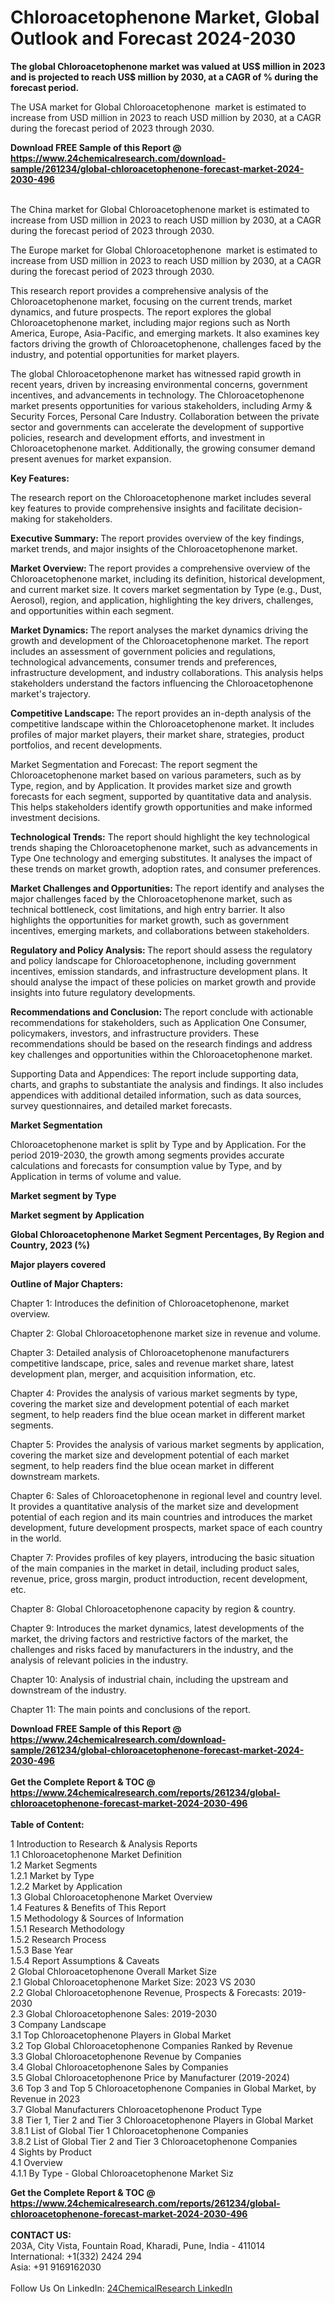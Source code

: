 <h1>Chloroacetophenone Market, Global Outlook and Forecast 2024-2030</h1><p><strong>The global Chloroacetophenone market was valued at US$ million in 2023 and is projected to reach US$ million by 2030, at a CAGR of % during the forecast period.</strong></p><p>
</p><p>The USA market for Global Chloroacetophenone  market is estimated to increase from USD million in 2023 to reach USD million by 2030, at a CAGR during the forecast period of 2023 through 2030.</p><div><b>Download FREE Sample of this Report @ 
            <a href="https://www.24chemicalresearch.com/download-sample/261234/global-chloroacetophenone-forecast-market-2024-2030-496">
            https://www.24chemicalresearch.com/download-sample/261234/global-chloroacetophenone-forecast-market-2024-2030-496</a></b></div><br><p>
</p><p>The China market for Global Chloroacetophenone market is estimated to increase from USD million in 2023 to reach USD million by 2030, at a CAGR during the forecast period of 2023 through 2030.</p><p>
</p><p>The Europe market for Global Chloroacetophenone  market is estimated to increase from USD million in 2023 to reach USD million by 2030, at a CAGR during the forecast period of 2023 through 2030.</p><p>
</p><p>This research report provides a comprehensive analysis of the Chloroacetophenone market, focusing on the current trends, market dynamics, and future prospects. The report explores the global Chloroacetophenone market, including major regions such as North America, Europe, Asia-Pacific, and emerging markets. It also examines key factors driving the growth of Chloroacetophenone, challenges faced by the industry, and potential opportunities for market players.</p><p>
</p><p>The global Chloroacetophenone market has witnessed rapid growth in recent years, driven by increasing environmental concerns, government incentives, and advancements in technology. The Chloroacetophenone market presents opportunities for various stakeholders, including Army &amp; Security Forces, Personal Care Industry. Collaboration between the private sector and governments can accelerate the development of supportive policies, research and development efforts, and investment in Chloroacetophenone market. Additionally, the growing consumer demand present avenues for market expansion.</p><p>
<strong>Key Features:</strong></p><p>
The research report on the Chloroacetophenone market includes several key features to provide comprehensive insights and facilitate decision-making for stakeholders.</p><p>
<strong>Executive Summary: </strong>The report provides overview of the key findings, market trends, and major insights of the Chloroacetophenone market.</p><p>
<strong>Market Overview: </strong>The report provides a comprehensive overview of the Chloroacetophenone market, including its definition, historical development, and current market size. It covers market segmentation by Type (e.g., Dust, Aerosol), region, and application, highlighting the key drivers, challenges, and opportunities within each segment.</p><p>
<strong>Market Dynamics: </strong>The report analyses the market dynamics driving the growth and development of the Chloroacetophenone market. The report includes an assessment of government policies and regulations, technological advancements, consumer trends and preferences, infrastructure development, and industry collaborations. This analysis helps stakeholders understand the factors influencing the Chloroacetophenone market's trajectory.</p><p>
<strong>Competitive Landscape: </strong>The report provides an in-depth analysis of the competitive landscape within the Chloroacetophenone market. It includes profiles of major market players, their market share, strategies, product portfolios, and recent developments.</p><p>
Market Segmentation and Forecast: The report segment the Chloroacetophenone market based on various parameters, such as by Type, region, and by Application. It provides market size and growth forecasts for each segment, supported by quantitative data and analysis. This helps stakeholders identify growth opportunities and make informed investment decisions.</p><p>
<strong>Technological Trends:</strong> The report should highlight the key technological trends shaping the Chloroacetophenone market, such as advancements in Type One technology and emerging substitutes. It analyses the impact of these trends on market growth, adoption rates, and consumer preferences.</p><p>
<strong>Market Challenges and Opportunities: </strong>The report identify and analyses the major challenges faced by the Chloroacetophenone market, such as technical bottleneck, cost limitations, and high entry barrier. It also highlights the opportunities for market growth, such as government incentives, emerging markets, and collaborations between stakeholders.</p><p>
<strong>Regulatory and Policy Analysis: </strong>The report should assess the regulatory and policy landscape for Chloroacetophenone, including government incentives, emission standards, and infrastructure development plans. It should analyse the impact of these policies on market growth and provide insights into future regulatory developments.</p><p>
<strong>Recommendations and Conclusion: </strong>The report conclude with actionable recommendations for stakeholders, such as Application One Consumer, policymakers, investors, and infrastructure providers. These recommendations should be based on the research findings and address key challenges and opportunities within the Chloroacetophenone market.</p><p>
Supporting Data and Appendices: The report include supporting data, charts, and graphs to substantiate the analysis and findings. It also includes appendices with additional detailed information, such as data sources, survey questionnaires, and detailed market forecasts.</p><p>
<strong>Market Segmentation</strong></p><p>
Chloroacetophenone market is split by Type and by Application. For the period 2019-2030, the growth among segments provides accurate calculations and forecasts for consumption value by Type, and by Application in terms of volume and value.</p><p>
<strong>Market segment by Type</strong></p><p>
</p><p>
</p><p><strong>Market segment by Application</strong></p><p>
</p><p>
</p><p><strong>Global Chloroacetophenone Market Segment Percentages, By Region and Country, 2023 (%)</strong></p><p>
</p><p>
</p><p></p><p>
<strong>Major players covered</strong></p><p>
</p><p>
</p><p><strong>Outline of Major Chapters:</strong></p><p>
Chapter 1: Introduces the definition of Chloroacetophenone, market overview.</p><p>
Chapter 2: Global Chloroacetophenone market size in revenue and volume.</p><p>
Chapter 3: Detailed analysis of Chloroacetophenone manufacturers competitive landscape, price, sales and revenue market share, latest development plan, merger, and acquisition information, etc.</p><p>
Chapter 4: Provides the analysis of various market segments by type, covering the market size and development potential of each market segment, to help readers find the blue ocean market in different market segments.</p><p>
Chapter 5: Provides the analysis of various market segments by application, covering the market size and development potential of each market segment, to help readers find the blue ocean market in different downstream markets.</p><p>
Chapter 6: Sales of Chloroacetophenone in regional level and country level. It provides a quantitative analysis of the market size and development potential of each region and its main countries and introduces the market development, future development prospects, market space of each country in the world.</p><p>
Chapter 7: Provides profiles of key players, introducing the basic situation of the main companies in the market in detail, including product sales, revenue, price, gross margin, product introduction, recent development, etc.</p><p>
Chapter 8: Global Chloroacetophenone capacity by region &amp; country.</p><p>
Chapter 9: Introduces the market dynamics, latest developments of the market, the driving factors and restrictive factors of the market, the challenges and risks faced by manufacturers in the industry, and the analysis of relevant policies in the industry.</p><p>
Chapter 10: Analysis of industrial chain, including the upstream and downstream of the industry.</p><p>
Chapter 11: The main points and conclusions of the report.</p><div><b>Download FREE Sample of this Report @ 
            <a href="https://www.24chemicalresearch.com/download-sample/261234/global-chloroacetophenone-forecast-market-2024-2030-496">
            https://www.24chemicalresearch.com/download-sample/261234/global-chloroacetophenone-forecast-market-2024-2030-496</a></b></div><br><div><b>Get the Complete Report & TOC @ 
            <a href="https://www.24chemicalresearch.com/reports/261234/global-chloroacetophenone-forecast-market-2024-2030-496">
            https://www.24chemicalresearch.com/reports/261234/global-chloroacetophenone-forecast-market-2024-2030-496</a></b></div><br>
            <b>Table of Content:</b><p>1 Introduction to Research & Analysis Reports<br />
    1.1 Chloroacetophenone Market Definition<br />
    1.2 Market Segments<br />
        1.2.1 Market by Type<br />
        1.2.2 Market by Application<br />
    1.3 Global Chloroacetophenone Market Overview<br />
    1.4 Features & Benefits of This Report<br />
    1.5 Methodology & Sources of Information<br />
        1.5.1 Research Methodology<br />
        1.5.2 Research Process<br />
        1.5.3 Base Year<br />
        1.5.4 Report Assumptions & Caveats<br />
2 Global Chloroacetophenone Overall Market Size<br />
    2.1 Global Chloroacetophenone Market Size: 2023 VS 2030<br />
    2.2 Global Chloroacetophenone Revenue, Prospects & Forecasts: 2019-2030<br />
    2.3 Global Chloroacetophenone Sales: 2019-2030<br />
3 Company Landscape<br />
    3.1 Top Chloroacetophenone Players in Global Market<br />
    3.2 Top Global Chloroacetophenone Companies Ranked by Revenue<br />
    3.3 Global Chloroacetophenone Revenue by Companies<br />
    3.4 Global Chloroacetophenone Sales by Companies<br />
    3.5 Global Chloroacetophenone Price by Manufacturer (2019-2024)<br />
    3.6 Top 3 and Top 5 Chloroacetophenone Companies in Global Market, by Revenue in 2023<br />
    3.7 Global Manufacturers Chloroacetophenone Product Type<br />
    3.8 Tier 1, Tier 2 and Tier 3 Chloroacetophenone Players in Global Market<br />
        3.8.1 List of Global Tier 1 Chloroacetophenone Companies<br />
        3.8.2 List of Global Tier 2 and Tier 3 Chloroacetophenone Companies<br />
4 Sights by Product<br />
    4.1 Overview<br />
        4.1.1 By Type - Global Chloroacetophenone Market Siz</p><div><b>Get the Complete Report & TOC @ 
            <a href="https://www.24chemicalresearch.com/reports/261234/global-chloroacetophenone-forecast-market-2024-2030-496">
            https://www.24chemicalresearch.com/reports/261234/global-chloroacetophenone-forecast-market-2024-2030-496</a></b></div><br><b>CONTACT US:</b><br>
            203A, City Vista, Fountain Road, Kharadi, Pune, India - 411014<br>
            International: +1(332) 2424 294<br>
            Asia: +91 9169162030 <br><br>
            Follow Us On LinkedIn: <a href="https://www.linkedin.com/company/24chemicalresearch/">24ChemicalResearch LinkedIn</a>